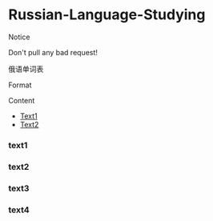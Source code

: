 # Russian-Language-Studying

Notice

Don't pull any bad request!

俄语单词表

Format

Content
- [Text1](#text1)
- [Text2](#text2)

### text1
### text2
### text3
### text4